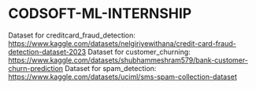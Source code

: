 # CODSOFT-ML-INTERNSHIP


Dataset for creditcard_fraud_detection: https://www.kaggle.com/datasets/nelgiriyewithana/credit-card-fraud-detection-dataset-2023
Dataset for customer_churning: https://www.kaggle.com/datasets/shubhammeshram579/bank-customer-churn-prediction
Dataset for spam_detection: https://www.kaggle.com/datasets/uciml/sms-spam-collection-dataset

